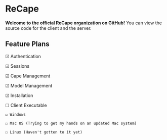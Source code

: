 # ReCape
**Welcome to the official ReCape organization on GitHub!** You can view the source code for the client and the server.

## Feature Plans
☑ Authentication

☑ Sessions

☑ Cape Management

☑ Model Management

☑ Installation

☐ Client Executable

    ☑ Windows
    
    ☐ Mac OS (Trying to get my hands on an updated Mac system)
    
    ☐ Linux (Haven't gotten to it yet)
